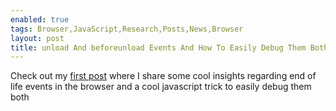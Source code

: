 ```yaml
---
enabled: true
tags: Browser,JavaScript,Research,Posts,News,Browser
layout: post
title: unload And beforeunload Events And How To Easily Debug Them Both!
---
```


Check out my [first post](https://medium.com/@weizmangal/unload-and-beforeunload-events-and-how-to-easily-debug-them-both-cb40782b0018) where I share some cool insights regarding end of life events in the browser and a cool javascript trick to easily debug them both
